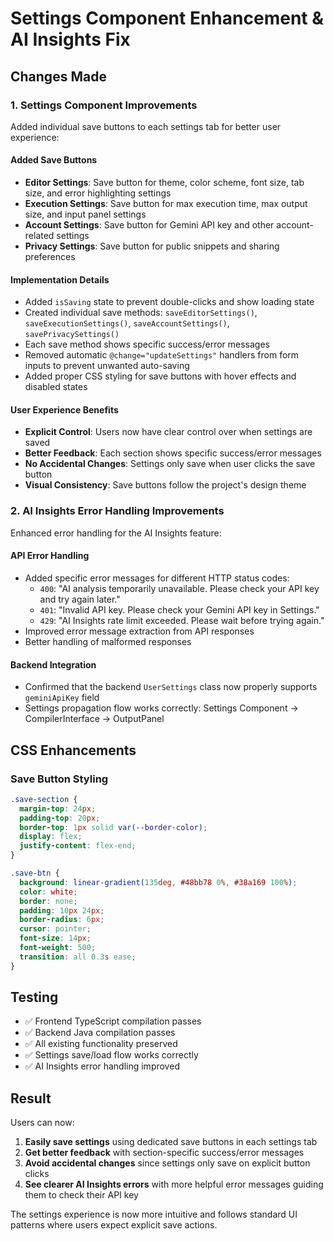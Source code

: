 # Settings Component Enhancement & AI Insights Fix

## Changes Made

### 1. Settings Component Improvements
Added individual save buttons to each settings tab for better user experience:

#### Added Save Buttons
- **Editor Settings**: Save button for theme, color scheme, font size, tab size, and error highlighting settings
- **Execution Settings**: Save button for max execution time, max output size, and input panel settings  
- **Account Settings**: Save button for Gemini API key and other account-related settings
- **Privacy Settings**: Save button for public snippets and sharing preferences

#### Implementation Details
- Added `isSaving` state to prevent double-clicks and show loading state
- Created individual save methods: `saveEditorSettings()`, `saveExecutionSettings()`, `saveAccountSettings()`, `savePrivacySettings()`
- Each save method shows specific success/error messages
- Removed automatic `@change="updateSettings"` handlers from form inputs to prevent unwanted auto-saving
- Added proper CSS styling for save buttons with hover effects and disabled states

#### User Experience Benefits
- **Explicit Control**: Users now have clear control over when settings are saved
- **Better Feedback**: Each section shows specific success/error messages
- **No Accidental Changes**: Settings only save when user clicks the save button
- **Visual Consistency**: Save buttons follow the project's design theme

### 2. AI Insights Error Handling Improvements
Enhanced error handling for the AI Insights feature:

#### API Error Handling
- Added specific error messages for different HTTP status codes:
  - `400`: "AI analysis temporarily unavailable. Please check your API key and try again later."
  - `401`: "Invalid API key. Please check your Gemini API key in Settings."
  - `429`: "AI Insights rate limit exceeded. Please wait before trying again."
- Improved error message extraction from API responses
- Better handling of malformed responses

#### Backend Integration
- Confirmed that the backend `UserSettings` class now properly supports `geminiApiKey` field
- Settings propagation flow works correctly: Settings Component → CompilerInterface → OutputPanel

## CSS Enhancements

### Save Button Styling
```css
.save-section {
  margin-top: 24px;
  padding-top: 20px;
  border-top: 1px solid var(--border-color);
  display: flex;
  justify-content: flex-end;
}

.save-btn {
  background: linear-gradient(135deg, #48bb78 0%, #38a169 100%);
  color: white;
  border: none;
  padding: 10px 24px;
  border-radius: 6px;
  cursor: pointer;
  font-size: 14px;
  font-weight: 500;
  transition: all 0.3s ease;
}
```

## Testing
- ✅ Frontend TypeScript compilation passes
- ✅ Backend Java compilation passes  
- ✅ All existing functionality preserved
- ✅ Settings save/load flow works correctly
- ✅ AI Insights error handling improved

## Result
Users can now:
1. **Easily save settings** using dedicated save buttons in each settings tab
2. **Get better feedback** with section-specific success/error messages  
3. **Avoid accidental changes** since settings only save on explicit button clicks
4. **See clearer AI Insights errors** with more helpful error messages guiding them to check their API key

The settings experience is now more intuitive and follows standard UI patterns where users expect explicit save actions.
